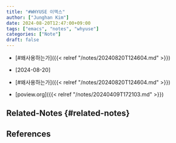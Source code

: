 ```yaml
---
title: "#WHYUSE 이맥스"
author: ["Junghan Kim"]
date: 2024-08-20T12:47:00+09:00
tags: ["emacs", "notes", "whyuse"]
categories: ["Note"]
draft: false
---
```


-   [#왜사용하는가]({{< relref "/notes/20240820T124604.md" >}})

-   [2024-08-20]
-   [#왜사용하는가]({{< relref "/notes/20240820T124604.md" >}})
-   [poview.org]({{< relref "/notes/20240409T172103.md" >}})


## Related-Notes {#related-notes}

## References

<style>.csl-entry{text-indent: -1.5em; margin-left: 1.5em;}</style><div class="csl-bib-body">
</div>
